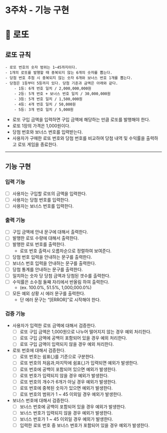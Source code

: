 # 3주차 - 기능 구현

# 🔢 로또

## 로또 규칙

```
- 로또 번호의 숫자 범위는 1~45까지이다.
- 1개의 로또를 발행할 때 중복되지 않는 6개의 숫자를 뽑는다.
- 당첨 번호 추첨 시 중복되지 않는 숫자 6개와 보너스 번호 1개를 뽑는다.
- 당첨은 1등부터 5등까지 있다. 당첨 기준과 금액은 아래와 같다.
    - 1등: 6개 번호 일치 / 2,000,000,000원
    - 2등: 5개 번호 + 보너스 번호 일치 / 30,000,000원
    - 3등: 5개 번호 일치 / 1,500,000원
    - 4등: 4개 번호 일치 / 50,000원
    - 5등: 3개 번호 일치 / 5,000원
```

- 로또 구입 금액을 입력하면 구입 금액에 해당하는 만큼 로또를 발행해야 한다.
- 로또 1장의 가격은 1,000원이다.
- 당첨 번호와 보너스 번호를 입력받는다.
- 사용자가 구매한 로또 번호와 당첨 번호를 비교하여 당첨 내역 및 수익률을 출력하고 로또 게임을 종료한다.

---

## 기능 구현

### 입력 기능

- [ ]  사용자는 구입할 로또의 금액을 입력한다.
- [ ]  사용자는 당첨 번호를 입력한다.
- [ ]  사용자는 보너스 번호를 입력한다.

### 출력 기능

- [ ]  구입 금액에 안내 문구에 대해서 출력한다.
- [ ]  발행한 로또 수량에 대해서 출력한다.
- [ ]  발행한 로또 번호를 출력한다.
    - 로또 번호 출력시 오름차순으로 정렬하여 보여준다.
- [ ]  당첨 번호 입력을 안내하는 문구를 출력한다.
- [ ]  보너스 번호 입력을 안내하는 문구를 출력한다.
- [ ]  당첨 통계를 안내하는 문구를 출력한다.
- [ ] 일치하는 숫자 당 당첨 금액과 당첨된 갯수를 출력한다.
- [ ]  수익률은 소수점 둘째 자리에서 반올림 하여 출력한다.
    - (ex. 100.0%, 51.5%, 1,000,000.0%)
- [ ]  모든 예외 상황 시 에러 문구를 출력한다.
    - 단 에러 문구는 “[ERROR]”로 시작해야 한다.

### 검증 기능

- 사용자가 입력한 로또 금액에 대해서 검증한다.
    - [ ]  로또 구입 금액은 1,000원으로 나누어 떨어지지 않는 경우 예외 처리한다.
    - [ ]  로또 구입 금액에 공백이 포함되어 있을 경우 예외 처리한다.
    - [ ]  로또 구입 금액이 입력되지 않을 경우 예외 처리한다.

- 로또 번호에 대해서 검증한다.
    - [ ]  로또 번호는 쉼표(,)를 기준으로 구분한다.
    - [ ]  로또 번호의 처음과,마지막에 쉼표(,)가 입력되면 예외가 발생한다.
    - [ ]  로또 번호에 공백이 포함되어 있으면 예외가 발생한다.
    - [ ]  로또 번호가 입력되지 않을 경우 예외가 발생한다.
    - [ ]  로또 번호의 개수가 6개가 아닐 경우 예외가 발생한다.
    - [ ]  로또 번호에 중복된 숫자가 있으면 예외가 발생한다.
    - [ ]  로또 번호의 범위가 1 ~ 45 이외일 경우 예외가 발생한다.

- 보너스 번호에 대해서 검증한다.
    - [ ]  보너스 번호에 공백이 포함되어 있을 경우 예외가 발생한다.
    - [ ]  보너스 번호가 입력되지 않을 경우 예외가 발생한다.
    - [ ]  보너스 번호가 1 ~ 45 이외일 경우 예외가 발생한다.
    - [ ]  입력한 로또 번호 중 보너스 번호가 포함되어 있을 경우 예외가 발생한다.